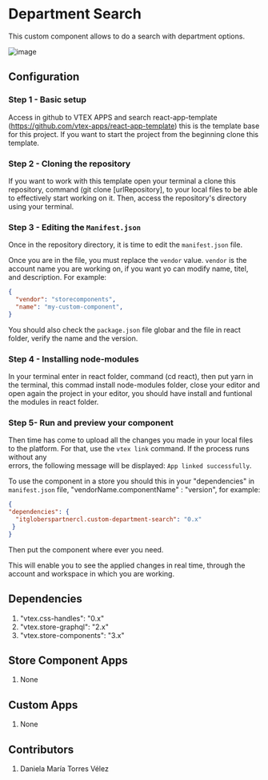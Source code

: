 # Department Search

This custom component allows to do a search with department options.

![image](https://user-images.githubusercontent.com/101153916/195464497-005d49b4-275b-444a-820b-9a8289727c09.png)

## Configuration

### Step 1 -  Basic setup

Access in github to VTEX APPS and search react-app-template (https://github.com/vtex-apps/react-app-template) this is the template base for this project. If you want 
to start the project from the beginning clone this template.

### Step 2 - Cloning the repository

If you want to work with this template open your terminal a clone this repository, command (git clone [urlRepository], to your local files to be able to effectively 
start working on it.
Then, access the repository's directory using your terminal. 

### Step 3 - Editing the `Manifest.json`

Once in the repository directory, it is time to edit the `manifest.json` file. 

Once you are in the file, you must replace the `vendor` value. `vendor` is the account name you are working on, if you want yo can modify name, titel, and description. For example:

```json
{
  "vendor": "storecomponents",
  "name": "my-custom-component",
}
```
You should also check the `package.json` file globar and the file in react folder, verify the name and the version.

### Step 4 -  Installing node-modules

In your terminal enter in react folder, command (cd react), then put yarn in the terminal, this commad install node-modules folder, close your editor and open again 
the project in your editor, you should have install and funtional the modules in react folder.

### Step 5- Run and preview your component

Then time has come to upload all the changes you made in your local files to the platform. For that, use the `vtex link` command. If the process runs without any  
errors, the following message will be displayed: `App linked successfully`.

To use the component in a store you should this in your "dependencies" in `manifest.json` file, "vendorName.componentName" : "version", for example:
 ```json
{
"dependencies": {
   "itgloberspartnercl.custom-department-search": "0.x"
  }
}
```
Then put the component where ever you need.

This will enable you to see the applied changes in real time, through the account and workspace in which you are working.

## Dependencies
1. "vtex.css-handles": "0.x"
2. "vtex.store-graphql": "2.x"
3. "vtex.store-components": "3.x"

## Store Component Apps
1. None


## Custom Apps
1. None

## Contributors
1. Daniela María Torres Vélez

